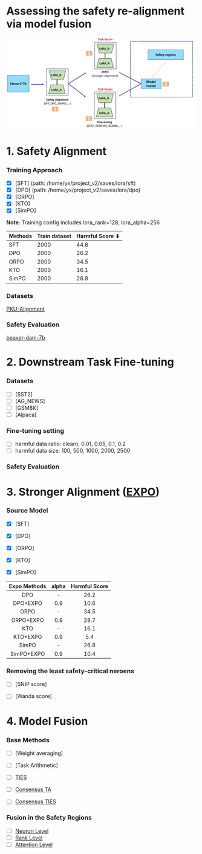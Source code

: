 # Assessing the safety re-alignment via model fusion 
![image](overview.png)

# 1. Safety Alignment
### Training Approach
- [x] [SFT] (path: /home/yx/project_v2/saves/lora/sft)
- [x] [DPO]  (path: /home/yx/project_v2/saves/lora/dpo)
- [x] [ORPO]
- [x] [KTO]
- [x] [SimPO] 

**Note**: Training config includes lora_rank=128, lora_alpha=256 

| Methods | Train dataset | Harmful Score ⬇ |
|---------|---------------|-----------------|
| SFT     | 2000          | 44.6            |
| DPO     | 2000          | 26.2            |
| ORPO    | 2000          | 34.5            |
| KTO     | 2000          | 16.1            |
| SimPO   | 2000          | 26.8            |


### Datasets
[PKU-Alignment](https://huggingface.co/PKU-Alignment)

### Safety Evaluation
[beaver-dam-7b](https://huggingface.co/PKU-Alignment/beaver-dam-7b)


# 2. Downstream Task Fine-tuning

### Datasets
- [ ] [SST2]
- [ ] [AG_NEWS]
- [ ] [GSM8K]
- [ ] [Alpaca]

### Fine-tuning setting
- [ ] harmful data ratio: clearn, 0.01, 0.05, 0.1, 0.2
- [ ] harmful data size: 100, 500, 1000, 2000, 2500

### Safety Evaluation


# 3. Stronger Alignment ([EXPO](https://arxiv.org/abs/2404.16792))

### Source Model
- [X] [SFT]
- [X] [DPO]
- [X] [ORPO]
- [X] [KTO]
- [X] [SimPO]


| Expo Methods | alpha | Harmful Score |
|:------------:|:-----:|:-------------:|
| DPO          | -     |     26.2      |
| DPO+EXPO     | 0.9   |     10.6      |
| ORPO         | -     |     34.5      |
| ORPO+EXPO    | 0.9   |     28.7      |
| KTO          | -     |     16.1      |
| KTO+EXPO     | 0.9   |      5.4      |
| SimPO        | -     |     26.8      |
| SimPO+EXPO   | 0.9   |     10.4      |

### Removing the least safety-critical neroens
- [ ] [SNIP score]
- [ ] [Wanda score]


# 4. Model Fusion
### Base Methods
- [ ] [Weight averaging]
- [ ] [Task Arithmetic]
- [ ] [TIES](http://arxiv.org/abs/2306.01708v2)
- [ ] [Consensus TA](https://arxiv.org/abs/2405.07813)
- [ ] [Consensus TIES](https://arxiv.org/abs/2405.07813)


### Fusion in the Safety Regions
- [ ] [Neuron Level](https://arxiv.org/abs/2402.05162)
- [ ] [Rank Level](https://arxiv.org/abs/2402.05162)
- [ ] [Attention Level](https://arxiv.org/abs/2406.01563)